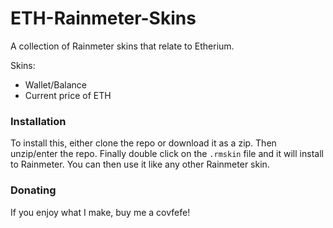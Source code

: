 # ETH-Rainmeter-Skins
A collection of Rainmeter skins that relate to Etherium.

Skins:
* Wallet/Balance
* Current price of ETH

### Installation
To install this, either clone the repo or download it as a zip. Then unzip/enter the repo. Finally double click on the `.rmskin` file and it will install to Rainmeter. You can then use it like any other Rainmeter skin.

### Donating
If you enjoy what I make, buy me a covfefe!
